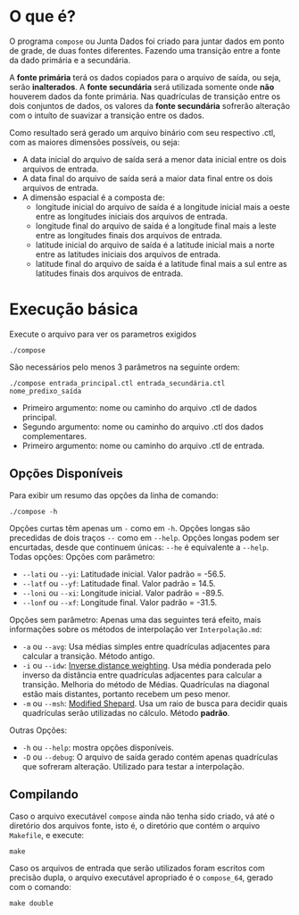 # O que é?

O programa `compose` ou Junta Dados foi criado para juntar dados em ponto de grade, de duas fontes diferentes.
Fazendo uma transição entre a fonte da dado primária e a secundária.

A **fonte primária** terá os dados copiados para o arquivo de saída, ou seja, serão **inalterados**.
A **fonte secundária** será utilizada somente onde **não** houverem dados da fonte primária.
Nas quadrículas de transição entre os dois conjuntos de dados, os valores da **fonte secundária** sofrerão
alteração com o intuíto de suavizar a transição entre os dados.

Como resultado será gerado um arquivo binário com seu respectivo .ctl, com as maiores dimensões possíveis, ou seja:
 - A data inicial do arquivo de saída será a menor data inicial entre os dois arquivos de entrada.
 - A data final do arquivo de saída será a maior data final entre os dois arquivos de entrada.
 - A dimensão espacial é a composta de:
   - longitude inicial do arquivo de saída é a longitude inicial mais a oeste entre as longitudes iniciais dos arquivos de entrada.
   - longitude final do arquivo de saída é a longitude final mais a leste entre as longitudes finais dos arquivos de entrada.
   - latitude inicial do arquivo de saída é a latitude inicial mais a norte entre as latitudes iniciais dos arquivos de entrada.
   - latitude final do arquivo de saída é a latitude final mais a sul entre as latitudes finais dos arquivos de entrada.

# Execução básica

Execute o arquivo para ver os parametros exigidos

    ./compose

São necessários pelo menos 3 parâmetros na seguinte ordem:

    ./compose entrada_principal.ctl entrada_secundária.ctl nome_predixo_saída

 - Primeiro argumento: nome ou caminho do arquivo .ctl de dados principal.
 - Segundo argumento: nome ou caminho do arquivo .ctl dos dados complementares.
 - Primeiro argumento: nome ou caminho do arquivo .ctl de entrada.

## Opções Disponíveis
Para exibir um resumo das opções da linha de comando:

    ./compose -h

Opções curtas têm apenas um `-` como em `-h`. Opções longas são precedidas de dois traços `--` como em `--help`.
Opções longas podem ser encurtadas, desde que continuem únicas: `--he` é equivalente a `--help`. Todas opções:
Opções com parâmetro:
 - `--lati` ou `--yi`: Latitudade inicial. Valor padrão = -56.5.
 - `--latf` ou `--yf`: Latitudade final. Valor padrão = 14.5.
 - `--loni` ou `--xi`: Longitude inicial. Valor padrão = -89.5.
 - `--lonf` ou `--xf`: Longitude final. Valor padrão = -31.5.


Opções sem parâmetro:
Apenas uma das seguintes terá efeito, mais informações sobre os métodos de interpolação ver `Interpolação.md`:
 -  `-a` ou `--avg`: Usa médias simples entre quadrículas adjacentes para calcular a transição. Método antigo.
 -  `-i` ou `--idw`: [Inverse distance weighting](https://en.wikipedia.org/wiki/Inverse_distance_weighting). Usa média ponderada pelo inverso da distância entre quadrículas adjacentes para calcular a transição.
    Melhoria do método de Médias. Quadrículas na diagonal estão mais distantes, portanto recebem um peso menor. 
 -  `-m` ou `--msh`: [Modified Shepard](https://en.wikipedia.org/wiki/Inverse_distance_weighting#Modified_Shepard's_method). Usa um raio de busca para decidir quais quadrículas serão utilizadas no cálculo. Método **padrão**.

Outras Opções:

 - `-h` ou `--help`: mostra opções disponíveis.
 - `-D` ou `--debug`: O arquivo de saída gerado contém apenas quadrículas que sofreram alteração. Utilizado para testar a interpolação.


## Compilando

Caso o arquivo executável  `compose` ainda não tenha sido criado, vá até o diretório dos arquivos fonte,
isto é, o diretório que contém o arquivo `Makefile`, e execute:

    make

Caso os arquivos de entrada que serão utilizados foram escritos com precisão dupla, o arquivo executável
apropriado é o `compose_64`, gerado com o comando:

    make double
